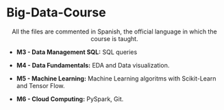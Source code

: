 # Big-Data-Course

<div align="center">
All the files are commented in Spanish, the official language in which the course is taught.
</div>

* **M3 - Data Management SQL:** SQL queries

* **M4 - Data Fundamentals:** EDA and Data visualization.

* **M5 - Machine Learning:** Machine Learning algoritms with Scikit-Learn and Tensor Flow.

* **M6 - Cloud Computing:** PySpark, Git.
